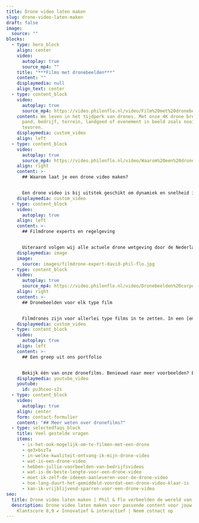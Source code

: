 ```yaml
---
title: Drone video laten maken
slug: drone-video-laten-maken
draft: false
image:
  source: ""
blocks:
  - type: hero_block
    align: center
    video:
      autoplay: true
      source_mp4: ""
    title: "***Films met dronebeelden***"
    content: ""
    displaymedia: null
    align_text: center
  - type: content_block
    video:
      autoplay: true
      source_mp4: https://video.philenflo.nl/video/Film%20met%20dronebeelden%20laten%20maken.mp4
    content: We leven in het tijdperk van drones. Met onze 4K drone brengen wij jouw
      pand, bedrijf, terrein, landgoed of evenement in beeld zoals nooit
      tevoren.
    displaymedia: custom_video
    align: left
  - type: content_block
    video:
      autoplay: true
      source_mp4: https://video.philenflo.nl/video/Waarom%20een%20dronevideo%20maken.mp4
    align: right
    content: >-
      ## Waarom laat je een drone video maken?


      Een drone video is bij uitstek geschikt om dynamiek en snelheid in de film te krijgen. De mogelijkheid om te filmen vanuit de lucht opent vele filmtechnische deuren. Vanuit vogelperspectief ziet de wereld er heel anders uit, dit levert dus spannende shots op die blijven boeien. Middels een drone en de juiste filmtechnieken kan de dynamiek tussen intieme en ruimtelijke beelden sterk terug komen in je film. Denk bijvoorbeeld aan prachtige bewegende shots om een zonnepark heen die overgaat in een totaalshot van het zonnepark.  Ook bewegende shots zijn ideaal met een drone te filmen. Met een drone kan je bijvoorbeeld een voertuig volgen. Vaak is de perfecte film een combinatie van dronebeelden en ‘normale’ filmbeelden. Veelal zijn dronebeelden dus een kers op de taart. Maar vergis je niet ook films met 100% dronebeelden zijn pakkend, overtuigend en kunnen jouw boodschap overbrengen bij de kijker.
    displaymedia: custom_video
  - type: content_block
    video:
      autoplay: true
    align: left
    content: >-
      ## Filmdrone experts en regelgeving


      Uiteraard volgen wij alle actuele drone wetgeving door de Nederlandse overheid en Europese Unie op de voet. Zo houden wij rekening met gecontroleerde luchtruimen en geldende ontheffingen. Onze drone specialisten hebben de nodige diploma’s en brevetten om veilig hun werk te kunnen doen. Dit zorgt voor een veilige en legale filmset. Om een goede dronefilm te schieten heb je naast de nodige papieren ook creatief talent en de technische know how nodig, zoals onze cameraman David op de foto. Onze filmcrew heeft jarenlange ervaring en is op de hoogte van de nieuwste ontwikkelingen op filmgebied. Zo bieden wij meerwaarde voor jouw film.
    displaymedia: image
    image:
      source: images/filmdrone-expert-david-phil-flo.jpg
  - type: content_block
    video:
      autoplay: true
      source_mp4: https://video.philenflo.nl/video/Dronebeelden%20corporate%20film.mp4
    align: right
    content: >-
      ## Dronebeelden voor elk type film


      Filmdrones zijn voor allerlei type films in te zetten. In een [employer branding](https://www.philenflo.nl/oplossingen/employer-branding/) of [corporate film](https://www.philenflo.nl/corporate-video/) helpen droneshots om een mooi overzicht te geven van een bedrijfspand of werkterrein. Wanneer je een film maakt voor een specifiek project wat je opgeleverd hebt, bijvoorbeeld een woonwijk, dan lenen dronebeelden zich bij uitstek om zowel kleine details in een wijk, als wel mooie overzichten te tonen. Zelfs binnenshuis is het mogelijk om met drones beelden te schieten. Wat voor type film je ook wilt schieten, een drone geeft je unieke beelden in vogelvlucht. Wil jij weten hoe drones jouw boodschap kunnen versterken? [Neem contact met ons op!](https://www.philenflo.nl/contact/)
    displaymedia: custom_video
  - type: content_block
    video:
      autoplay: true
    align: left
    content: >-
      ## Een greep uit ons portfolio


      Bekijk één van onze dronefilms. Benieuwd naar meer voorbeelden? Bekijk dan hier [ons portfolio](https://www.philenflo.nl/portfolio/) of neem direct hieronder contact met ons op!
    displaymedia: youtube_video
    youtube:
      id: pu3hceo-s2s
  - type: content_block
    video:
      autoplay: true
    align: center
    form: contact-formulier
    content: "## Meer weten over dronefilms?"
  - type: selectedfaqs_block
    title: Veel gestelde vragen
    items:
      - is-het-ook-mogelijk-om-te-filmen-met-een-drone
      - qe3xbszTa
      - in-welke-kwaliteit-ontvang-ik-mijn-drone-video
      - wat-is-een-drone-video
      - hebben-jullie-voorbeelden-van-bedrijfsvideos
      - wat-is-de-beste-lengte-voor-een-drone-video
      - moet-ik-zelf-de-ideeen-aanleveren-voor-de-drone-video
      - hoe-lang-duurt-het-gemiddeld-voordat-een-drone-video-klaar-is
      - kan-ik-vrijblijvend-sparren-voor-een-drone-video
seo:
  title: Drone video laten maken | Phil & Flo verbeelden de wereld van morgen
  description: Drone video laten maken voor passende content voor jouw doelgroep ✔
    Klantscore 8,9 ✔ Innovatief & interactief | Neem cotnact op
---
```

